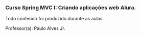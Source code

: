 ﻿### Curso Spring MVC I: Criando aplicações web Alura.

Todo conteúdo foi produzido durante as aulas.

Professor(a): Paulo Alves Jr.